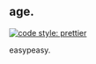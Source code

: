## age.


[![code style: prettier](https://img.shields.io/badge/code_style-prettier-ff69b4.svg?style=flat-square)](https://github.com/prettier/prettier)

easypeasy.